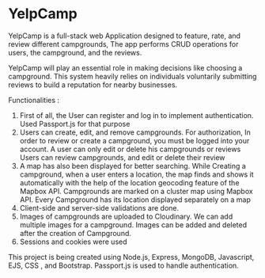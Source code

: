# YelpCamp
YelpCamp is a full-stack web Application  designed to feature, rate, and review different campgrounds, 
The app performs CRUD operations for users, the campground, and the reviews. 

YelpCamp will play an essential role in making decisions like choosing a campground. This system heavily relies on individuals voluntarily submitting reviews to build a reputation for nearby businesses.

Functionalities : 
 
1. First of all, the User can register and log in to implement authentication. Used Passport.js for that purpose
2. Users can create, edit, and remove campgrounds. For authorization, In order to review or create a campground, you must be logged into your account. A user can only edit or delete his campgrounds or reviews
Users can review campgrounds, and edit or delete their review
3. A map has also been displayed for better searching. While Creating a campground, when a user enters a location, the map finds and shows it automatically with the help of the location geocoding feature of the Mapbox API.
Campgrounds are marked on a cluster map using Mapbox API. Every Campground has its location displayed separately on a map
4. Client-side and server-side validations are done. 
5. Images of campgrounds are uploaded to Cloudinary. We can add multiple images for a campground. Images can be added and deleted after the creation of Campground. 
6. Sessions and cookies were used



This project is being created using Node.js, Express, MongoDB, Javascript, EJS, CSS , and Bootstrap. Passport.js is used to handle authentication.



